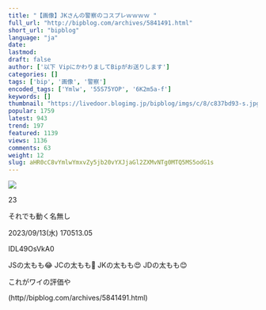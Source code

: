 ```yaml
---
title: "【画像】JKさんの警察のコスプレｗｗｗｗ "
full_url: "http://bipblog.com/archives/5841491.html"
short_url: "bipblog"
language: "ja"
date: 
lastmod: 
draft: false
author: ['以下 VipにかわりましてBipがお送りします']
categories: []
tags: ['bip', '画像', '警察']
encoded_tags: ['Ymlw', '55S75YOP', '6K2m5a-f']
keywords: []
thumbnail: "https://livedoor.blogimg.jp/bipblog/imgs/c/8/c837bd93-s.jpg"
popular: 1759
latest: 943
trend: 197
featured: 1139
views: 1136
comments: 63
weight: 12
slug: aHR0cC8vYmlwYmxvZy5jb20vYXJjaGl2ZXMvNTg0MTQ5MS5odG1s
---
```


![](https://livedoor.blogimg.jp/bipblog/imgs/c/8/c837bd93-s.jpg)

<div><p class='ent_header' id='res_23'><p class='ent_num'>23</p> <p class='ent_name'>それでも動く名無し</p> <p class='ent_data'>2023/09/13(水) 170513.05</p> <p class='ent_id'>IDL49OsVkA0</p></p><p class='ent_body_p ent_kyocho '> JSの太もも😂 JCの太もも🤔 JKの太もも😍 JDの太もも😊</p> <p class='ent_body_p ent_kyocho'>これがワイの評価や </p></div>

(http//bipblog.com/archives/5841491.html)
